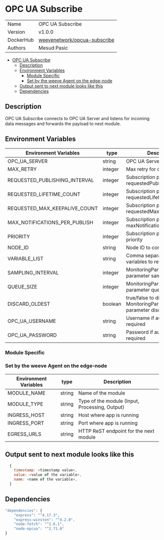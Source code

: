 # OPC UA Subscribe

|           |                                                                                       |
| --------- | ------------------------------------------------------------------------------------- |
| Name      | OPC UA Subscribe                                                                      |
| Version   | v1.0.0                                                                                |
| DockerHub | [weevenetwork/opcua-subscribe](https://hub.docker.com/r/weevenetwork/opcua-subscribe) |
| Authors   | Mesud Pasic                                                                           |

- [OPC UA Subscribe](#opc-ua-subscribe)
  - [Description](#description)
  - [Environment Variables](#environment-variables)
    - [Module Specific](#module-specific)
    - [Set by the weeve Agent on the edge-node](#set-by-the-weeve-agent-on-the-edge-node)
  - [Output sent to next module looks like this](#output-sent-to-next-module-looks-like-this)
  - [Dependencies](#dependencies)

## Description

OPC UA Subscribe connects to OPC UA Server and listens for incoming data messages and forwards the payload to next module.

## Environment Variables

| Environment Variables         | type    | Description                                                                       |
| ----------------------------- | ------- | --------------------------------------------------------------------------------- |
| OPC_UA_SERVER                 | string  | OPC UA Server endpoint                                                            |
| MAX_RETRY                     | integer | Max retry for connection                                                          |
| REQUESTED_PUBLISHING_INTERVAL | integer | Subscription parameter requestedPublishingInterval                                |
| REQUESTED_LIFETIME_COUNT      | integer | Subscription parameter requestedLifetimeCount                                     |
| REQUESTED_MAX_KEEPALIVE_COUNT | integer | Subscription parameter requestedMaxKeepAliveCount                                 |
| MAX_NOTIFICATIONS_PER_PUBLISH | integer | Subscription parameter maxNotificationsPerPublish                                 |
| PRIORITY                      | integer | Subscription parameter priority                                                   |
| NODE_ID                       | string  | Node ID to connect to                                                             |
| VARIABLE_LIST                 | string  | Comma separated list of variables to read                                         |
| SAMPLING_INTERVAL             | integer | MonitoringParametersOptions parameter samplingInterval                            |
| QUEUE_SIZE                    | integer | MonitoringParametersOptions parameter queueSize                                   |
| DISCARD_OLDEST                | boolean | true/false to discard oldest, MonitoringParametersOptions parameter discardOldest |
| OPC_UA_USERNAME               | string  | Username if authentication is required                                            |
| OPC_UA_PASSWORD               | string  | Password if authentication is required                                            |

### Module Specific

### Set by the weeve Agent on the edge-node

| Environment Variables | type   | Description                                    |
| --------------------- | ------ | ---------------------------------------------- |
| MODULE_NAME           | string | Name of the module                             |
| MODULE_TYPE           | string | Type of the module (Input, Processing, Output) |
| INGRESS_HOST          | string | Host where app is running                      |
| INGRESS_PORT          | string | Port where app is running                      |
| EGRESS_URLS           | string | HTTP ReST endpoint for the next module         |

## Output sent to next module looks like this

```js
  {
    timestamp: <timestamp value>,
    value: <value of the variable>,
    name: <name of the variable>,
  }
```

## Dependencies

```js
"dependencies": {
    "express": "^4.17.3",
    "express-winston": "^4.2.0",
    "node-fetch": "^2.6.1",
    "node-opcua": "^2.71.0"
}
```
